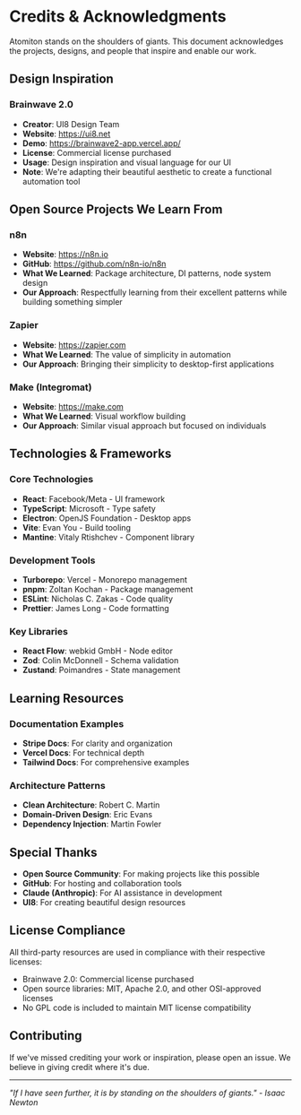 # Credits & Acknowledgments

Atomiton stands on the shoulders of giants. This document acknowledges the projects, designs, and people that inspire and enable our work.

## Design Inspiration

### Brainwave 2.0

- **Creator**: UI8 Design Team
- **Website**: https://ui8.net
- **Demo**: https://brainwave2-app.vercel.app/
- **License**: Commercial license purchased
- **Usage**: Design inspiration and visual language for our UI
- **Note**: We're adapting their beautiful aesthetic to create a functional automation tool

## Open Source Projects We Learn From

### n8n

- **Website**: https://n8n.io
- **GitHub**: https://github.com/n8n-io/n8n
- **What We Learned**: Package architecture, DI patterns, node system design
- **Our Approach**: Respectfully learning from their excellent patterns while building something simpler

### Zapier

- **Website**: https://zapier.com
- **What We Learned**: The value of simplicity in automation
- **Our Approach**: Bringing their simplicity to desktop-first applications

### Make (Integromat)

- **Website**: https://make.com
- **What We Learned**: Visual workflow building
- **Our Approach**: Similar visual approach but focused on individuals

## Technologies & Frameworks

### Core Technologies

- **React**: Facebook/Meta - UI framework
- **TypeScript**: Microsoft - Type safety
- **Electron**: OpenJS Foundation - Desktop apps
- **Vite**: Evan You - Build tooling
- **Mantine**: Vitaly Rtishchev - Component library

### Development Tools

- **Turborepo**: Vercel - Monorepo management
- **pnpm**: Zoltan Kochan - Package management
- **ESLint**: Nicholas C. Zakas - Code quality
- **Prettier**: James Long - Code formatting

### Key Libraries

- **React Flow**: webkid GmbH - Node editor
- **Zod**: Colin McDonnell - Schema validation
- **Zustand**: Poimandres - State management

## Learning Resources

### Documentation Examples

- **Stripe Docs**: For clarity and organization
- **Vercel Docs**: For technical depth
- **Tailwind Docs**: For comprehensive examples

### Architecture Patterns

- **Clean Architecture**: Robert C. Martin
- **Domain-Driven Design**: Eric Evans
- **Dependency Injection**: Martin Fowler

## Special Thanks

- **Open Source Community**: For making projects like this possible
- **GitHub**: For hosting and collaboration tools
- **Claude (Anthropic)**: For AI assistance in development
- **UI8**: For creating beautiful design resources

## License Compliance

All third-party resources are used in compliance with their respective licenses:

- Brainwave 2.0: Commercial license purchased
- Open source libraries: MIT, Apache 2.0, and other OSI-approved licenses
- No GPL code is included to maintain MIT license compatibility

## Contributing

If we've missed crediting your work or inspiration, please open an issue. We believe in giving credit where it's due.

---

_"If I have seen further, it is by standing on the shoulders of giants." - Isaac Newton_
